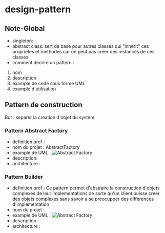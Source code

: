 # design-pattern 

## Note-Global 

- singleton:
- abstract class: sert de base pour autres classes qui "inherit" ces proprietes et methodes car on peut pas creer des instances de ces classes  
- comment decrire un pattern : 
1. nom
2. description
3. example de code sous forme UML
4. example d'utilisation

## Pattern de construction

But : separer la creation d'objet du system 

### Pattern Abstract Factory 
- definition prof : 
- nom du projet : AbstractFactory
- example de UML : ![Abstract Factory](image.png)
- description: 
- architecture :

### Pattern Builder 
- definition prof : Ce pattern permet d'abstraire la construction d'objets complexes de leur implementations de sorte qu'un client puisse creer des objets complexes sans savoir a se preocupper des differences d'implementation 
- nom du projet : 
- example de UML : ![Abstract Factory](image.png)
- description : 
- architecture :